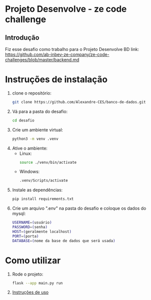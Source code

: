 # Projeto Desenvolve - ze code challenge

## Introdução
Fiz esse desafio como trabalho para o Projeto Desenvolve BD
link: https://github.com/ab-inbev-ze-company/ze-code-challenges/blob/master/backend.md

# Instruções de instalação

1. clone o repositório:
    ```bash
    git clone https://github.com/Alexandre-CES/banco-de-dados.git

2. Vá para a pasta do desafio:
    ```bash
    cd desafio

3. Crie um ambiente virtual:
    ```bash
    python3 -m venv .venv

4. Ative o ambiente:
    * Linux:
        ```bash
        source ./venv/bin/activate
    * Windows:
        ```bash
        .venv/Scripts/activate

5. Instale as dependências:
    ```bash
    pip install requirements.txt

6. Crie um arquivo ".env" na pasta do desafio e coloque os dados do mysql:
    ```bash
    USERNAME=(usuário)
    PASSWORD=(senha)
    HOST=(geralmente localhost)
    PORT=(porta)
    DATABASE=(nome da base de dados que será usada)

# Como utilizar

1. Rode o projeto:
    ```bash
    flask --app main.py run

2. <a href="https://github.com/Alexandre-CES/banco-de-dados/edit/main/desafio/documents/instructions.pdf" target="_blank">Instruções de uso</a>
